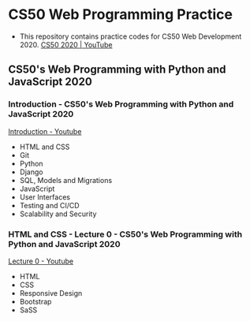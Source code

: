 # CS50 Web Programming Practice
* This repository contains practice codes for CS50 Web Development 2020. 
[CS50 2020 | YouTube](https://www.youtube.com/watch?v=Nn7EX3zkGUo&list=PLhQjrBD2T380xvFSUmToMMzERZ3qB5Ueu)

## CS50's Web Programming with Python and JavaScript 2020

### Introduction - CS50's Web Programming with Python and JavaScript 2020
[Introduction - Youtube](https://www.youtube.com/watch?v=Nn7EX3zkGUo&list=PLhQjrBD2T380xvFSUmToMMzERZ3qB5Ueu&index=1)
* HTML and CSS
* Git
* Python
* Django
* SQL, Models and Migrations
* JavaScript
* User Interfaces
* Testing and CI/CD
* Scalability and Security

### HTML and CSS - Lecture 0 - CS50's Web Programming with Python and JavaScript 2020
[Lecture 0 - Youtube](https://www.youtube.com/watch?v=Nn7EX3zkGUo&list=PLhQjrBD2T380xvFSUmToMMzERZ3qB5Ueu&index=2)
* HTML
* CSS
* Responsive Design
* Bootstrap
* SaSS

### 